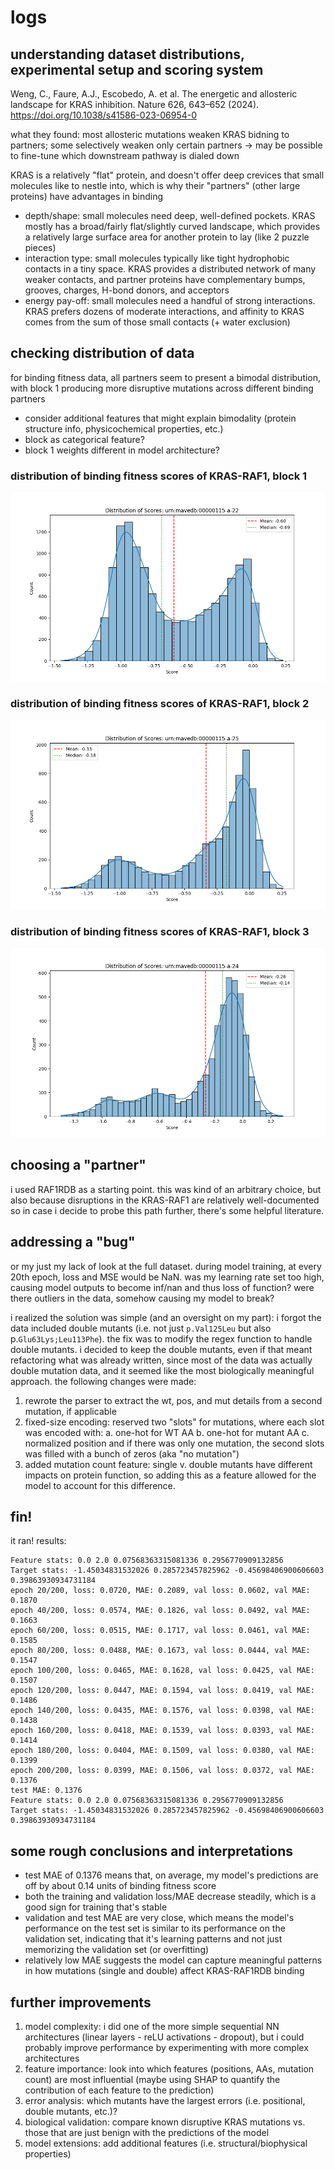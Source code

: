 # logs

## understanding dataset distributions, experimental setup and scoring system
Weng, C., Faure, A.J., Escobedo, A. et al. The energetic and allosteric landscape for KRAS inhibition. Nature 626, 643–652 (2024). https://doi.org/10.1038/s41586-023-06954-0

what they found: most allosteric mutations weaken KRAS bidning to partners; some selectively weaken only certain partners -> may be possible to fine-tune which downstream pathway is dialed down

KRAS is a relatively "flat" protein, and doesn't offer deep crevices that small molecules like to nestle into, which is why their "partners" (other large proteins) have advantages in binding

* depth/shape: small molecules need deep, well-defined pockets. KRAS mostly has a broad/fairly flat/slightly curved landscape, which provides a relatively large surface area for another protein to lay (like 2 puzzle pieces)
* interaction type: small molecules typically like tight hydrophobic contacts in a tiny space. KRAS provides a distributed network of many weaker contacts, and partner proteins have complementary bumps, grooves, charges, H-bond donors, and acceptors
* energy pay-off: small molecules need a handful of strong interactions. KRAS prefers dozens of moderate interactions, and affinity to KRAS comes from the sum of those small contacts (+ water exclusion)


## checking distribution of data
for binding fitness data, all partners seem to present a bimodal distribution, with block 1 producing more disruptive mutations across different binding partners
* consider additional features that might explain bimodality (protein structure info, physicochemical properties, etc.)
* block as categorical feature?
* block 1 weights different in model architecture?

### distribution of binding fitness scores of KRAS-RAF1, block 1
![Alt text](figures/urn_mavedb_00000115-a-22_distribution.png)

### distribution of binding fitness scores of KRAS-RAF1, block 2
![Alt text](figures/urn_mavedb_00000115-a-25_distribution.png)

### distribution of binding fitness scores of KRAS-RAF1, block 3
![Alt text](figures/urn_mavedb_00000115-a-24_distribution.png)

## choosing a "partner"
i used RAF1RDB as a starting point. this was kind of an arbitrary choice, but also because disruptions in the KRAS-RAF1 are relatively well-documented so in case i decide to probe this path further, there's some helpful literature. 

## addressing a "bug"
or my just my lack of look at the full dataset. during model training, at every 20th epoch, loss and MSE would be NaN. was my learning rate set too high, causing model outputs to become inf/nan and thus loss of function? were there outliers in the data, somehow causing my model to break? 

i realized the solution was simple (and an oversight on my part): i forgot the data included double mutants (i.e. not just `p.Val125Leu` but also p.`Glu63Lys;Leu113Phe`). the fix was to modify the regex function to handle double mutants. i decided to keep the double mutants, even if that meant refactoring what was already written, since most of the data was actually double mutation data, and it seemed like the most biologically meaningful approach. the following changes were made:

1. rewrote the parser to extract the wt, pos, and mut details from a second mutation, if applicable
2. fixed-size encoding: reserved two "slots" for mutations, where each slot was encoded with:
    a. one-hot for WT AA
    b. one-hot for mutant AA
    c. normalized position
    and if there was only one mutation, the second slots was filled with a bunch of zeros (aka "no mutation")
3. added mutation count feature: single v. double mutants have different impacts on protein function, so adding this as a feature allowed for the model to account for this difference. 

## fin! 
it ran! results:
```
Feature stats: 0.0 2.0 0.07568363315081336 0.2956770909132856
Target stats: -1.45034831532026 0.285723457825962 -0.45698406900606603 0.39863930934731184
epoch 20/200, loss: 0.0720, MAE: 0.2089, val loss: 0.0602, val MAE: 0.1870
epoch 40/200, loss: 0.0574, MAE: 0.1826, val loss: 0.0492, val MAE: 0.1663
epoch 60/200, loss: 0.0515, MAE: 0.1717, val loss: 0.0461, val MAE: 0.1585
epoch 80/200, loss: 0.0488, MAE: 0.1673, val loss: 0.0444, val MAE: 0.1547
epoch 100/200, loss: 0.0465, MAE: 0.1628, val loss: 0.0425, val MAE: 0.1507
epoch 120/200, loss: 0.0447, MAE: 0.1594, val loss: 0.0419, val MAE: 0.1486
epoch 140/200, loss: 0.0435, MAE: 0.1576, val loss: 0.0398, val MAE: 0.1438
epoch 160/200, loss: 0.0418, MAE: 0.1539, val loss: 0.0393, val MAE: 0.1414
epoch 180/200, loss: 0.0404, MAE: 0.1509, val loss: 0.0380, val MAE: 0.1399
epoch 200/200, loss: 0.0399, MAE: 0.1506, val loss: 0.0372, val MAE: 0.1376
test MAE: 0.1376
Feature stats: 0.0 2.0 0.07568363315081336 0.2956770909132856
Target stats: -1.45034831532026 0.285723457825962 -0.45698406900606603 0.39863930934731184
```

## some rough conclusions and interpretations
* test MAE of 0.1376 means that, on average, my model's predictions are off by about 0.14 units of binding fitness score
* both the training and validation loss/MAE decrease steadily, which is a good sign for training that's stable
* validation and test MAE are very close, which means the model's performance on the test set is similar to its performance on the validation set, indicating that it's learning patterns and not just memorizing the validation set (or overfitting)
* relatively low MAE suggests the model can capture meaningful patterns in how mutations (single and double) affect KRAS-RAF1RDB binding

## further improvements
1. model complexity: i did one of the more simple sequential NN architectures (linear layers - reLU activations - dropout), but i could probably improve performance by experimenting with more complex architectures
2. feature importance: look into which features (positions, AAs, mutation count) are most influential (maybe using SHAP to quantify the contribution of each feature to the prediction)
3. error analysis: which mutants have the largest errors (i.e. positional, double mutants, etc.)?
4. biological validation: compare known disruptive KRAS mutations vs. those that are just benign with the predictions of the model
5. model extensions: add additional features (i.e. structural/biophysical properties)